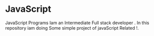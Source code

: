 # JavaScript
JavaScript Programs 
Iam an Intermediate Full stack developer .
In this repository iam doing Some simple project of javaScript Related !.

